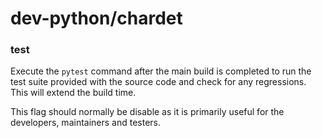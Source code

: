 # dev-python/chardet

### test
Execute the `pytest` command after the main build is completed to run the test suite provided with the source code and check for any regressions. This will extend the build time.

This flag should normally be disable as it is primarily useful for the developers, maintainers and testers.
